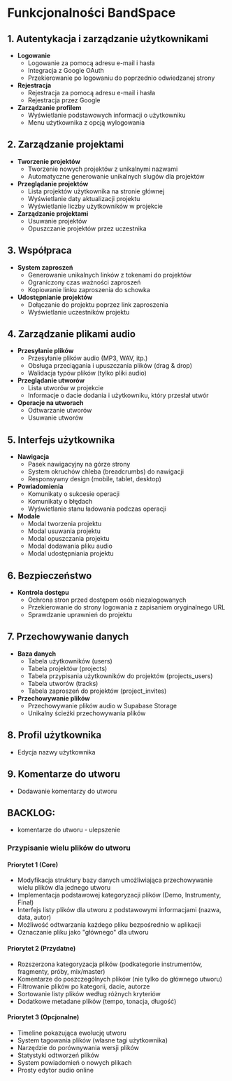 # Funkcjonalności BandSpace

## 1. Autentykacja i zarządzanie użytkownikami
- **Logowanie**
  - Logowanie za pomocą adresu e-mail i hasła
  - Integracja z Google OAuth
  - Przekierowanie po logowaniu do poprzednio odwiedzanej strony
- **Rejestracja**
  - Rejestracja za pomocą adresu e-mail i hasła
  - Rejestracja przez Google
- **Zarządzanie profilem**
  - Wyświetlanie podstawowych informacji o użytkowniku
  - Menu użytkownika z opcją wylogowania

## 2. Zarządzanie projektami
- **Tworzenie projektów**
  - Tworzenie nowych projektów z unikalnymi nazwami
  - Automatyczne generowanie unikalnych slugów dla projektów
- **Przeglądanie projektów**
  - Lista projektów użytkownika na stronie głównej
  - Wyświetlanie daty aktualizacji projektu
  - Wyświetlanie liczby użytkowników w projekcie
- **Zarządzanie projektami**
  - Usuwanie projektów
  - Opuszczanie projektów przez uczestnika

## 3. Współpraca
- **System zaproszeń**
  - Generowanie unikalnych linków z tokenami do projektów
  - Ograniczony czas ważności zaproszeń
  - Kopiowanie linku zaproszenia do schowka
- **Udostępnianie projektów**
  - Dołączanie do projektu poprzez link zaproszenia
  - Wyświetlanie uczestników projektu

## 4. Zarządzanie plikami audio
- **Przesyłanie plików**
  - Przesyłanie plików audio (MP3, WAV, itp.)
  - Obsługa przeciągania i upuszczania plików (drag & drop)
  - Walidacja typów plików (tylko pliki audio)
- **Przeglądanie utworów**
  - Lista utworów w projekcie
  - Informacje o dacie dodania i użytkowniku, który przesłał utwór
- **Operacje na utworach**
  - Odtwarzanie utworów
  - Usuwanie utworów

## 5. Interfejs użytkownika
- **Nawigacja**
  - Pasek nawigacyjny na górze strony
  - System okruchów chleba (breadcrumbs) do nawigacji
  - Responsywny design (mobile, tablet, desktop)
- **Powiadomienia**
  - Komunikaty o sukcesie operacji
  - Komunikaty o błędach
  - Wyświetlanie stanu ładowania podczas operacji
- **Modale**
  - Modal tworzenia projektu
  - Modal usuwania projektu
  - Modal opuszczania projektu
  - Modal dodawania pliku audio
  - Modal udostępniania projektu

## 6. Bezpieczeństwo
- **Kontrola dostępu**
  - Ochrona stron przed dostępem osób niezalogowanych
  - Przekierowanie do strony logowania z zapisaniem oryginalnego URL
  - Sprawdzanie uprawnień do projektu

## 7. Przechowywanie danych
- **Baza danych**
  - Tabela użytkowników (users)
  - Tabela projektów (projects)
  - Tabela przypisania użytkowników do projektów (projects_users)
  - Tabela utworów (tracks)
  - Tabela zaproszeń do projektów (project_invites)
- **Przechowywanie plików**
  - Przechowywanie plików audio w Supabase Storage
  - Unikalny ścieżki przechowywania plików

## 8. Profil użytkownika
- Edycja nazwy użytkownika

## 9. Komentarze do utworu
- Dodawanie komentarzy do utworu


## BACKLOG:
  - komentarze do utworu - ulepszenie

### Przypisanie wielu plików do utworu

#### Priorytet 1 (Core)
- Modyfikacja struktury bazy danych umożliwiająca przechowywanie wielu plików dla jednego utworu
- Implementacja podstawowej kategoryzacji plików (Demo, Instrumenty, Finał)
- Interfejs listy plików dla utworu z podstawowymi informacjami (nazwa, data, autor)
- Możliwość odtwarzania każdego pliku bezpośrednio w aplikacji
- Oznaczanie pliku jako "głównego" dla utworu

#### Priorytet 2 (Przydatne)
- Rozszerzona kategoryzacja plików (podkategorie instrumentów, fragmenty, próby, mix/master)
- Komentarze do poszczególnych plików (nie tylko do głównego utworu)
- Filtrowanie plików po kategorii, dacie, autorze
- Sortowanie listy plików według różnych kryteriów
- Dodatkowe metadane plików (tempo, tonacja, długość)

#### Priorytet 3 (Opcjonalne)
- Timeline pokazująca ewolucję utworu
- System tagowania plików (własne tagi użytkownika)
- Narzędzie do porównywania wersji plików
- Statystyki odtworzeń plików
- System powiadomień o nowych plikach
- Prosty edytor audio online

